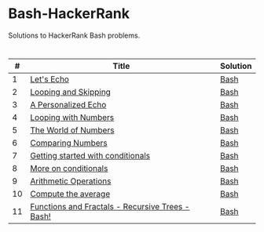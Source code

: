 # Bash-HackerRank
Solutions to HackerRank Bash problems.

<h1></h1>

<table>
    <thead>
        <tr>
            <th>#</th>
            <th>Title</th>
            <th>Solution</th>
        </tr>
    </thead>
    <tbody>
        <tr>
            <td>1</td>
            <td><a href="https://www.hackerrank.com/challenges/bash-tutorials-lets-echo/problem">Let's Echo
</a></td>
            <td><a href="https://github.com/djeada/Bash-HackerRank/blob/main/src/Basics/lets_echo.sh">Bash</a></td>
        </tr>
        <tr>
            <td>2</td>
            <td><a href="https://www.hackerrank.com/challenges/bash-tutorials---looping-and-skipping/problem">Looping and Skipping</a></td>
            <td><a href="https://github.com/djeada/Bash-HackerRank/blob/main/src/Basics/looping_and_skipping.sh">Bash</a></td>
        </tr>
        <tr>
            <td>3</td>
            <td><a href="https://www.hackerrank.com/challenges/bash-tutorials---a-personalized-echo/problem">A Personalized Echo</a></td>
            <td><a href="https://github.com/djeada/Bash-HackerRank/blob/main/src/Basics/personalized_echo.sh">Bash</a></td>
        </tr>
        <tr>
            <td>4</td>
            <td><a href="https://www.hackerrank.com/challenges/bash-tutorials---looping-with-numbers/problem">Looping with Numbers</a></td>
            <td><a href="https://github.com/djeada/Bash-HackerRank/blob/main/src/Basics/looping_with_numbers.sh">Bash</a></td>
        </tr>
        <tr>
            <td>5</td>
            <td><a href="https://www.hackerrank.com/challenges/bash-tutorials---the-world-of-numbers/problem">The World of Numbers</a></td>
            <td><a href="https://github.com/djeada/Bash-HackerRank/blob/main/src/Basics/world_of_numbers.sh">Bash</a></td>
        </tr>
        <tr>
            <td>6</td>
            <td><a href="https://www.hackerrank.com/challenges/bash-tutorials---comparing-numbers/problem">Comparing Numbers</a></td>
            <td><a href="https://github.com/djeada/Bash-HackerRank/blob/main/src/Basics/comparing_numbers.sh">Bash</a></td>
        </tr>
        <tr>
            <td>7</td>
            <td><a href="https://www.hackerrank.com/challenges/bash-tutorials---getting-started-with-conditionals/problem">Getting started with conditionals</a></td>
            <td><a href="https://github.com/djeada/Bash-HackerRank/blob/main/src/Basics/getting_started_with_conditionals.sh">Bash</a></td>
        </tr>
        <tr>
            <td>8</td>
            <td><a href="https://www.hackerrank.com/challenges/bash-tutorials---more-on-conditionals/problem">More on conditionals</a></td>
            <td><a href="https://github.com/djeada/Bash-HackerRank/blob/main/src/Basics/more_on_conditionals.sh">Bash</a></td>
        </tr>
        <td>9</td>
        <td><a href="https://www.hackerrank.com/challenges/bash-tutorials---arithmetic-operations/problem">Arithmetic Operations</td>
        <td><a href="https://github.com/djeada/Bash-HackerRank/blob/main/src/Basics/arithmetic_operations.sh">Bash</a></td>
        </tr>
        <tr>
            <td>10</td>
            <td><a href="https://www.hackerrank.com/challenges/bash-tutorials---compute-the-average/problem">Compute the average</a></td>
            <td><a href="https://github.com/djeada/Bash-HackerRank/blob/main/src/Basics/compute_the_average.sh">Bash</a></td>
        </tr>
        <tr>
            <td>11</td>
            <td><a href="https://www.hackerrank.com/challenges/fractal-trees-all/problem">Functions and Fractals - Recursive Trees - Bash!</a></td>
            <td><a href="">Bash</a></td>
        </tr>
    </tbody>
</table>
